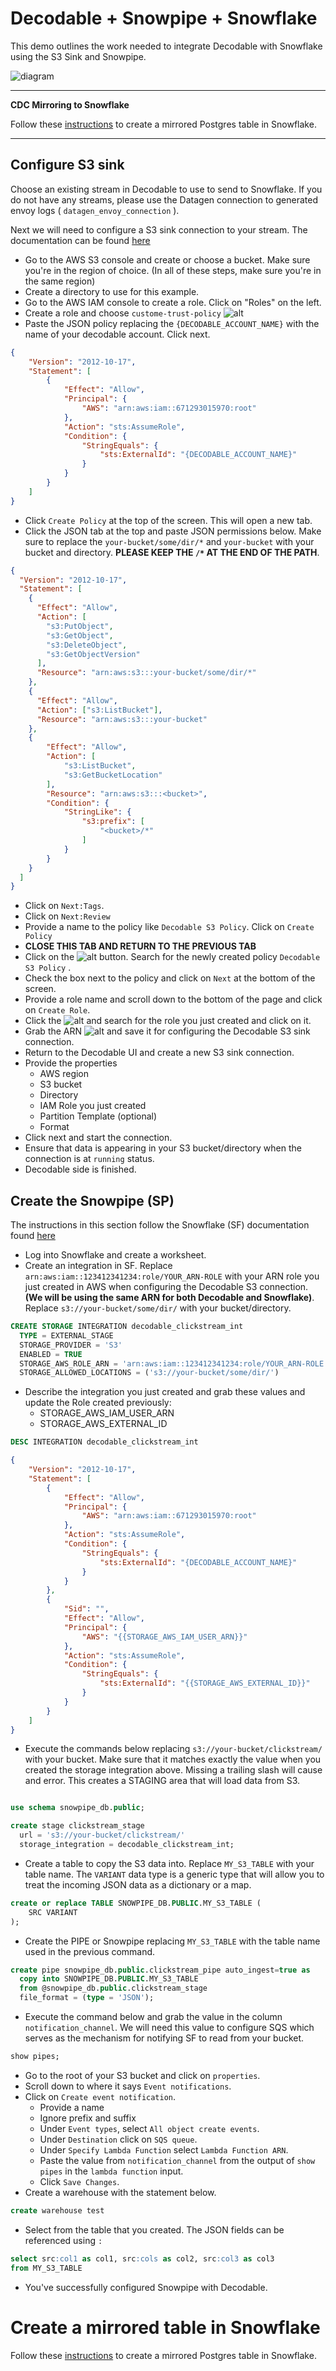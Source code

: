 
# Decodable + Snowpipe + Snowflake
This demo outlines the work needed to integrate Decodable with Snowflake using the S3 Sink and Snowpipe.

![diagram](images/decodable-snowpipe.jpg)

---
**CDC Mirroring to Snowflake**

Follow these [instructions](README-CDC.md) to create a mirrored Postgres table in Snowflake.

---

## Configure S3 sink
Choose an existing stream in Decodable to use to send to Snowflake. If you do not have any streams, please use the Datagen connection to generated envoy logs ( `datagen_envoy_connection` ). 

Next we will need to configure a S3 sink connection to your stream. The documentation can be found [here](https://docs.decodable.co/docs/connector-reference-s3)

- Go to the AWS S3 console and create or choose a bucket. Make sure you're in the region of choice. (In all of these steps, make sure you're in the same region)
- Create a directory to use for this example.
- Go to the AWS IAM console to create a role. Click on "Roles" on the left.
- Create a role and choose `custome-trust-policy`
![alt](images/custom-trust-policy.png)
- Paste the JSON policy replacing the `{DECODABLE_ACCOUNT_NAME}` with the name of your decodable account. Click next.
```json
{
    "Version": "2012-10-17",
    "Statement": [
        {
            "Effect": "Allow",
            "Principal": {
                "AWS": "arn:aws:iam::671293015970:root"
            },
            "Action": "sts:AssumeRole",
            "Condition": {
                "StringEquals": {
                    "sts:ExternalId": "{DECODABLE_ACCOUNT_NAME}"
                }
            }
        }
    ]
}
```
- Click `Create Policy` at the top of the screen. This will open a new tab.
- Click the JSON tab at the top and paste JSON permissions below. Make sure to replace the `your-bucket/some/dir/*` and `your-bucket` with your bucket and directory. **PLEASE KEEP THE `/*` AT THE END OF THE PATH**.
```json
{
  "Version": "2012-10-17",
  "Statement": [
    {
      "Effect": "Allow",
      "Action": [
        "s3:PutObject", 
        "s3:GetObject", 
        "s3:DeleteObject",
        "s3:GetObjectVersion"
      ],
      "Resource": "arn:aws:s3:::your-bucket/some/dir/*"
    },
    {
      "Effect": "Allow",
      "Action": ["s3:ListBucket"],
      "Resource": "arn:aws:s3:::your-bucket"
    },
    {
        "Effect": "Allow",
        "Action": [
            "s3:ListBucket",
            "s3:GetBucketLocation"
        ],
        "Resource": "arn:aws:s3:::<bucket>",
        "Condition": {
            "StringLike": {
                "s3:prefix": [
                    "<bucket>/*"
                ]
            }
        }
    }
  ]
}
```
- Click on `Next:Tags`.
- Click on `Next:Review`
- Provide a name to the policy like `Decodable S3 Policy`. Click on `Create Policy`
- **CLOSE THIS TAB AND RETURN TO THE PREVIOUS TAB**
- Click on the ![alt](images/reload.png) button. Search for the newly created policy `Decodable S3 Policy` . 
- Check the box next to the policy and click on `Next` at the bottom of the screen.
- Provide a role name and scroll down to the bottom of the page and click on `Create Role`.
- Click the ![alt](images/reload.png) and search for the role you just created and click on it.
- Grab the ARN ![alt](images/arn.png) and save it for configuring the Decodable S3 sink connection.
- Return to the Decodable UI and create a new S3 sink connection.
- Provide the properties
  - AWS region
  - S3 bucket
  - Directory
  - IAM Role you just created
  - Partition Template (optional)
  - Format
- Click next and start the connection.
- Ensure that data is appearing in your S3 bucket/directory when the connection is at `running` status.
- Decodable side is finished.


## Create the Snowpipe (SP)
The instructions in this section follow the Snowflake (SF) documentation found [here](https://docs.snowflake.com/en/user-guide/data-load-snowpipe-auto-s3.html#option-1-creating-a-new-s3-event-notification-to-automate-snowpipe)

- Log into Snowflake and create a worksheet.
- Create an integration in SF. Replace `arn:aws:iam::123412341234:role/YOUR_ARN-ROLE` with your ARN role you just created in AWS when configuring the Decodable S3 connection. **(We will be using the same ARN for both Decodable and Snowflake)**. Replace `s3://your-bucket/some/dir/` with your bucket/directory.

```sql
CREATE STORAGE INTEGRATION decodable_clickstream_int
  TYPE = EXTERNAL_STAGE
  STORAGE_PROVIDER = 'S3'
  ENABLED = TRUE
  STORAGE_AWS_ROLE_ARN = 'arn:aws:iam::123412341234:role/YOUR_ARN-ROLE'
  STORAGE_ALLOWED_LOCATIONS = ('s3://your-bucket/some/dir/')
```
- Describe the integration you just created and grab these values and update the Role created previously:
  - STORAGE_AWS_IAM_USER_ARN
  - STORAGE_AWS_EXTERNAL_ID
```sql
DESC INTEGRATION decodable_clickstream_int
```
```json
{
    "Version": "2012-10-17",
    "Statement": [
        {
            "Effect": "Allow",
            "Principal": {
                "AWS": "arn:aws:iam::671293015970:root"
            },
            "Action": "sts:AssumeRole",
            "Condition": {
                "StringEquals": {
                    "sts:ExternalId": "{DECODABLE_ACCOUNT_NAME}"
                }
            }
        },
        {
            "Sid": "",
            "Effect": "Allow",
            "Principal": {
                "AWS": "{{STORAGE_AWS_IAM_USER_ARN}}"
            },
            "Action": "sts:AssumeRole",
            "Condition": {
                "StringEquals": {
                    "sts:ExternalId": "{{STORAGE_AWS_EXTERNAL_ID}}"
                }
            }
        }
    ]
}
```
- Execute the commands below replacing `s3://your-bucket/clickstream/` with your bucket. Make sure that it matches exactly the value when you created the storage integration above. Missing a trailing slash will cause and error. This creates a STAGING area that will load data from S3.

```sql

use schema snowpipe_db.public;

create stage clickstream_stage
  url = 's3://your-bucket/clickstream/'
  storage_integration = decodable_clickstream_int;
```
- Create a table to copy the S3 data into. Replace `MY_S3_TABLE` with your table name. The `VARIANT` data type is a generic type that will allow you to treat the incoming JSON data as a dictionary or a map.

```sql  
create or replace TABLE SNOWPIPE_DB.PUBLIC.MY_S3_TABLE (
	SRC VARIANT
);
```
- Create the PIPE or Snowpipe replacing `MY_S3_TABLE` with the table name used in the previous command.
```sql
create pipe snowpipe_db.public.clickstream_pipe auto_ingest=true as
  copy into SNOWPIPE_DB.PUBLIC.MY_S3_TABLE
  from @snowpipe_db.public.clickstream_stage
  file_format = (type = 'JSON');
```
- Execute the command below and grab the value in the column `notification_channel`. We will need this value to configure SQS which serves as the mechanism for notifying SF to read from your bucket.
```sql
show pipes;
```
- Go to the root of your S3 bucket and click on `properties`.
- Scroll down to where it says `Event notifications`.
- Click on `Create event notification`.
  - Provide a name
  - Ignore prefix and suffix
  - Under `Event types`, select `All object create events`.
  - Under `Destination` click on `SQS queue`.
  - Under `Specify Lambda Function` select `Lambda Function ARN`.
  - Paste the value from `notification_channel` from the output of `show pipes` in the `lambda function` input.
  - Click `Save Changes`.
- Create a warehouse with the statement below.
```sql
create warehouse test
```
- Select from the table that you created. The JSON fields can be referenced using `:`
```sql
select src:col1 as col1, src:cols as col2, src:col3 as col3
from MY_S3_TABLE
```

- You've successfully configured Snowpipe with Decodable.


# Create a mirrored table in Snowflake

Follow these [instructions](README-CDC.md) to create a mirrored Postgres table in Snowflake.